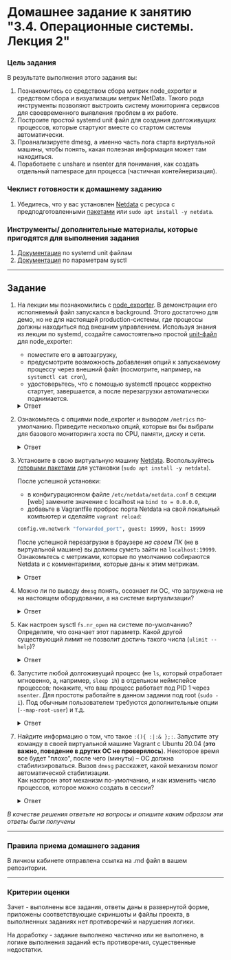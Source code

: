 # Домашнее задание к занятию "3.4. Операционные системы. Лекция 2"

### Цель задания

В результате выполнения этого задания вы:
1. Познакомитесь со средством сбора метрик node_exporter и средством сбора и визуализации метрик NetData. Такого рода инструменты позволяют выстроить систему мониторинга сервисов для своевременного выявления проблем в их работе.
2. Построите простой systemd unit файл для создания долгоживущих процессов, которые стартуют вместе со стартом системы автоматически.
3. Проанализируете dmesg, а именно часть лога старта виртуальной машины, чтобы понять, какая полезная информация может там находиться.
4. Поработаете с unshare и nsenter для понимания, как создать отдельный namespace для процесса (частичная контейнеризация).

### Чеклист готовности к домашнему заданию

1. Убедитесь, что у вас установлен [Netdata](https://github.com/netdata/netdata) c ресурса с предподготовленными [пакетами](https://packagecloud.io/netdata/netdata/install) или `sudo apt install -y netdata`.


### Инструменты/ дополнительные материалы, которые пригодятся для выполнения задания

1. [Документация](https://www.freedesktop.org/software/systemd/man/systemd.service.html) по systemd unit файлам
2. [Документация](https://www.kernel.org/doc/Documentation/sysctl/) по параметрам sysctl

------

## Задание

1. На лекции мы познакомились с [node_exporter](https://github.com/prometheus/node_exporter/releases). В демонстрации его исполняемый файл запускался в background. Этого достаточно для демо, но не для настоящей production-системы, где процессы должны находиться под внешним управлением. Используя знания из лекции по systemd, создайте самостоятельно простой [unit-файл](https://www.freedesktop.org/software/systemd/man/systemd.service.html) для node_exporter:

    * поместите его в автозагрузку,
    * предусмотрите возможность добавления опций к запускаемому процессу через внешний файл (посмотрите, например, на `systemctl cat cron`),
    * удостоверьтесь, что с помощью systemctl процесс корректно стартует, завершается, а после перезагрузки автоматически поднимается.

	<details>
	<summary>Ответ</summary>

		# cat /etc/systemd/system/node_exporter.service
		[Unit]
		Description=Node Exporter
		
		[Service]
		EnvironmentFile=/etc/default/node_exporter
		ExecStart=/usr/local/bin/node_exporter $OPTIONS
		KillMode=process
		Restart=on-failure
		
		[Install]
		WantedBy=multi-user.target
		
		
		# cat /etc/default/node_exporter
		OPTIONS="--collector.textfile.directory /var/lib/node_exporter/textfile_collector"
		
		посмотреть статус:
		# systemctl status node_exporter
		
		Видим, что он disabled — делаем авто запуск:
		# systemctl enable node_exporter
		
		После рестарта ВМ сервис запускается.
		# systemctl status node_exporter
		● node_exporter.service - Node Exporter
			Loaded: loaded (/etc/systemd/system/node_exporter.service; enabled; vendor preset: enabled)
			Active: active (running) since Sat 2023-02-04 03:07:45 UTC; 2min 15s ago
		Main PID: 1812 (node_exporter)
			Tasks: 3 (limit: 1066)
			Memory: 2.2M
			CGroup: /system.slice/node_exporter.service
					└─1812 /usr/local/bin/node_exporter --collector.textfile.directory /var/lib/node_exporter/textfile_collector
		
		Feb 04 03:07:45 vagrant-01 node_exporter[1812]: ts=2023-02-04T03:07:45.949Z caller=node_exporter.go:117 level=info collector=therm>
		Feb 04 03:07:45 vagrant-01 node_exporter[1812]: ts=2023-02-04T03:07:45.949Z caller=node_exporter.go:117 level=info collector=time
		Feb 04 03:07:45 vagrant-01 node_exporter[1812]: ts=2023-02-04T03:07:45.949Z caller=node_exporter.go:117 level=info collector=timex
		Feb 04 03:07:45 vagrant-01 node_exporter[1812]: ts=2023-02-04T03:07:45.949Z caller=node_exporter.go:117 level=info collector=udp_q>
		Feb 04 03:07:45 vagrant-01 node_exporter[1812]: ts=2023-02-04T03:07:45.949Z caller=node_exporter.go:117 level=info collector=uname
		Feb 04 03:07:45 vagrant-01 node_exporter[1812]: ts=2023-02-04T03:07:45.949Z caller=node_exporter.go:117 level=info collector=vmstat
		Feb 04 03:07:45 vagrant-01 node_exporter[1812]: ts=2023-02-04T03:07:45.949Z caller=node_exporter.go:117 level=info collector=xfs
		Feb 04 03:07:45 vagrant-01 node_exporter[1812]: ts=2023-02-04T03:07:45.949Z caller=node_exporter.go:117 level=info collector=zfs
		Feb 04 03:07:45 vagrant-01 node_exporter[1812]: ts=2023-02-04T03:07:45.949Z caller=tls_config.go:232 level=info msg="Listening on">
		Feb 04 03:07:45 vagrant-01 node_exporter[1812]: ts=2023-02-04T03:07:45.949Z caller=tls_config.go:235 level=info msg="TLS is disabl>

	</details>

2. Ознакомьтесь с опциями node_exporter и выводом `/metrics` по-умолчанию. Приведите несколько опций, которые вы бы выбрали для базового мониторинга хоста по CPU, памяти, диску и сети.

	<details>
	<summary>Ответ</summary>

		Для мониторинга CPU:
		# TYPE node_cpu_seconds_total counter
		node_cpu_seconds_total{cpu="0",mode="idle"} 80.53
		node_cpu_seconds_total{cpu="0",mode="iowait"} 2.82
		node_cpu_seconds_total{cpu="0",mode="irq"} 0
		node_cpu_seconds_total{cpu="0",mode="nice"} 0
		node_cpu_seconds_total{cpu="0",mode="softirq"} 0.33
		node_cpu_seconds_total{cpu="0",mode="steal"} 0
		node_cpu_seconds_total{cpu="0",mode="system"} 13.67
		node_cpu_seconds_total{cpu="0",mode="user"} 9.24

		Для файловай системы:
		node_filesystem_avail_bytes{device="/dev/mapper/ubuntu--vg-ubuntu--lv",fstype="ext4",mountpoint="/"} 2.6339016704e+10
		node_filesystem_avail_bytes{device="/dev/sda2",fstype="ext4",mountpoint="/boot"} 1.805344768e+09
		node_filesystem_avail_bytes{device="tmpfs",fstype="tmpfs",mountpoint="/run"} 1.01421056e+08
		node_filesystem_avail_bytes{device="tmpfs",fstype="tmpfs",mountpoint="/run/lock"} 5.24288e+06
		node_filesystem_avail_bytes{device="tmpfs",fstype="tmpfs",mountpoint="/run/snapd/ns"} 1.01421056e+08
		node_filesystem_avail_bytes{device="tmpfs",fstype="tmpfs",mountpoint="/run/user/1000"} 1.02432768e+08
		node_filesystem_avail_bytes{device="vagrant",fstype="vboxsf",mountpoint="/vagrant"} 8.2472972288e+10

		Для памяти:
		process_resident_memory_bytes 1.7965056e+07
		process_virtual_memory_bytes 7.43759872e+08
		process_virtual_memory_max_bytes 1.8446744073709552e+19
		node_memory_SwapFree_bytes 2.047864832e+09
		node_memory_SwapTotal_bytes 2.047864832e+09
		
		Для сети:
		node_network_speed_bytes{device="eth0"} 1.25e+08
		node_network_speed_bytes{device="eth1"} 1.25e+08
		node_network_transmit_bytes_total{device="eth0"} 116597
		node_network_transmit_bytes_total{device="eth1"} 363785
		node_network_transmit_bytes_total{device="lo"} 693990

	</details>

3. Установите в свою виртуальную машину [Netdata](https://github.com/netdata/netdata). Воспользуйтесь [готовыми пакетами](https://packagecloud.io/netdata/netdata/install) для установки (`sudo apt install -y netdata`). 
   
   После успешной установки:
    * в конфигурационном файле `/etc/netdata/netdata.conf` в секции [web] замените значение с localhost на `bind to = 0.0.0.0`,
    * добавьте в Vagrantfile проброс порта Netdata на свой локальный компьютер и сделайте `vagrant reload`:

    ```bash
    config.vm.network "forwarded_port", guest: 19999, host: 19999
    ```

    После успешной перезагрузки в браузере *на своем ПК* (не в виртуальной машине) вы должны суметь зайти на `localhost:19999`. Ознакомьтесь с метриками, которые по умолчанию собираются Netdata и с комментариями, которые даны к этим метрикам.

	<details>
	<summary>Ответ</summary>

		С метриками и комментариями ознакомился.

	</details>

4. Можно ли по выводу `dmesg` понять, осознает ли ОС, что загружена не на настоящем оборудовании, а на системе виртуализации?

	<details>
	<summary>Ответ</summary>

		Думаю, что по выводу ниже можно понять, что это ВМ.
		
		$ dmesg
		...
		[    0.000000] DMI: innotek GmbH VirtualBox/VirtualBox, BIOS VirtualBox 12/01/2006
		[    0.000000] Hypervisor detected: KVM
		...
		[    0.183112] ACPI: RSDP 0x00000000000E0000 000024 (v02 VBOX  )
		[    0.183116] ACPI: XSDT 0x000000003FFF0030 00003C (v01 VBOX   VBOXXSDT 00000001 ASL  00000061)
		[    0.183120] ACPI: FACP 0x000000003FFF00F0 0000F4 (v04 VBOX   VBOXFACP 00000001 ASL  00000061)
		[    0.183125] ACPI: DSDT 0x000000003FFF0470 002325 (v02 VBOX   VBOXBIOS 00000002 INTL 20100528)
		...
		[    0.186681] Booting paravirtualized kernel on KVM
		...
		[   18.588381] vboxsf: g_fHostFeatures=0x8000000f g_fSfFeatures=0x1 g_uSfLastFunction=29
		[   18.588409] *** VALIDATE vboxsf ***
		[   18.588412] vboxsf: Successfully loaded version 6.1.40 r154048
		[   18.588542] vboxsf: Successfully loaded version 6.1.40 r154048 on 5.4.0-135-generic SMP mod_unload modversions  (LINUX_VERSION_CODE=0x504d4)
		[   18.618678] vboxsf: SHFL_FN_MAP_FOLDER failed for '/vagrant': share not found

	</details>

5. Как настроен sysctl `fs.nr_open` на системе по-умолчанию? Определите, что означает этот параметр. Какой другой существующий лимит не позволит достичь такого числа (`ulimit --help`)?

	<details>
	<summary>Ответ</summary>

		Настройки по умолчанию:
		$ sysctl fs.nr_open
		fs.nr_open = 1048576
			или
		$ cat /proc/sys/fs/nr_open
		1048576

		Это обозначает максимальное количество файловых дескрипторов, которые может выделить процесс. Значение по умолчанию — 1024*1024 (1048576), чего должно быть достаточно для большинства машин. Фактический лимит зависит от лимита ресурсов RLIMIT_NOFILE.
		
		'ulimit -n' не позволит достичь такого числа

	</details>

6. Запустите любой долгоживущий процесс (не `ls`, который отработает мгновенно, а, например, `sleep 1h`) в отдельном неймспейсе процессов; покажите, что ваш процесс работает под PID 1 через `nsenter`. Для простоты работайте в данном задании под root (`sudo -i`). Под обычным пользователем требуются дополнительные опции (`--map-root-user`) и т.д.

	<details>
	<summary>Ответ</summary>

		# unshare -f --pid --mount-proc /bin/bash
		# ps aux
		USER         PID %CPU %MEM    VSZ   RSS TTY      STAT START   TIME COMMAND
		root           1  0.0  0.3   7236  3868 pts/1    S    21:01   0:00 /bin/bash
		root           8  0.0  0.3   8888  3340 pts/1    R+   21:01   0:00 ps aux
		# sleep 1h
		
		В соседней сессии:
		# nsenter --target 2855 --pid --mount
		# ps aux
		USER         PID %CPU %MEM    VSZ   RSS TTY      STAT START   TIME COMMAND
		root           1  0.0  0.3   7236  3956 pts/1    S    21:01   0:00 /bin/bash
		root           9  0.0  0.4   7360  4016 pts/2    S    21:03   0:00 -bash
		root          22  0.0  0.0   5476   580 pts/1    S+   21:03   0:00 sleep 1h
		root          23  0.0  0.3   8888  3380 pts/2    R+   21:03   0:00 ps aux

	</details>

7. Найдите информацию о том, что такое `:(){ :|:& };:`. Запустите эту команду в своей виртуальной машине Vagrant с Ubuntu 20.04 (**это важно, поведение в других ОС не проверялось**). Некоторое время все будет "плохо", после чего (минуты) – ОС должна стабилизироваться. Вызов `dmesg` расскажет, какой механизм помог автоматической стабилизации.  
Как настроен этот механизм по-умолчанию, и как изменить число процессов, которое можно создать в сессии?

	<details>
	<summary>Ответ</summary>

		`:(){ :|:& };:` - Форк бомба. Системный вызов в Unix-подобных операционных системах, создающий новый процесс, который является практически полной копией процесса-родителя, выполняющего этот вызов. Выполняться будет до тех пор пока не заполнится лимит процессов (ulimit -u).
		
		Вызов `dmesg`:
		...
		[ 2949.685442] cgroup: fork rejected by pids controller in /user.slice/user-1000.slice/session-3.scope
		
		
		Если ограничить количество процессов у текущего пользователя, то система нагружена будет меньше по времени, т.к. лимит процессов закончится раньше.
		$ ulimit -u 500
		До уменьшения лиитов систему "колбасило" - 55 сек, а после уменьшения лимитов на процессы - 15 сек (увидел по мониторингу netdata).
		
	</details>

*В качестве решения ответьте на вопросы и опишите каким образом эти ответы были получены*

----

### Правила приема домашнего задания

В личном кабинете отправлена ссылка на .md файл в вашем репозитории.

-----

### Критерии оценки

Зачет - выполнены все задания, ответы даны в развернутой форме, приложены соответствующие скриншоты и файлы проекта, в выполненных заданиях нет противоречий и нарушения логики.

На доработку - задание выполнено частично или не выполнено, в логике выполнения заданий есть противоречия, существенные недостатки. 
